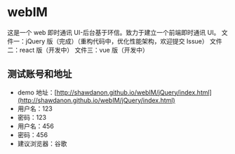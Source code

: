 # webIM

这是一个 web 即时通讯 UI-后台基于环信。致力于建立一个前端即时通讯 UI。
文件一：jQuery 版（完成）（重构代码中，优化性能架构，欢迎提交 Issue）
文件二：react 版（开发中）
文件三：vue 版（开发中）

## 测试账号和地址

- demo 地址：[http://shawdanon.github.io/webIM/jQuery/index.html](http://shawdanon.github.io/webIM/jQuery/index.html)
- 用户名：123
- 密码：123
- 用户名：456
- 密码：456
- 建议浏览器：谷歌
